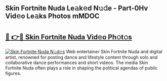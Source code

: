 ## Skin Fortnite Nuda Le𝚊k𝚎d N𝚞𝚍e - Part-0Hv Vid𝚎o Le𝚊ks Photos mMDOC

# <h2><a href="http://fbbsqv2.evod.top/?m=Skin+Fortnite+Nuda">🔗 👉🔴 Skin Fortnite Nuda Vid𝚎o Ph𝚘t𝚘s</a></h2>

[![Skin Fortnite Nuda N𝚞d𝚎s](https://i.imgur.com/8V9OHl7.gif)](http://fbbsqv2.evod.top/?m=Skin+Fortnite+Nuda)
Web entertainer Skin Fortnite Nuda and digital artist, renowned for posting dance and lifestyle content through solo and collaborative dance performances and short videos. The media Skin Fortnite Nuda often plays a role in shaping the political agendas of public figures. 
